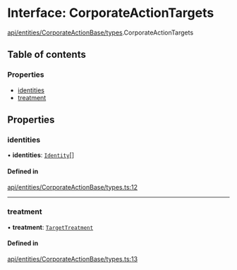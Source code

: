 # Interface: CorporateActionTargets

[api/entities/CorporateActionBase/types](../wiki/api.entities.CorporateActionBase.types).CorporateActionTargets

## Table of contents

### Properties

- [identities](../wiki/api.entities.CorporateActionBase.types.CorporateActionTargets#identities)
- [treatment](../wiki/api.entities.CorporateActionBase.types.CorporateActionTargets#treatment)

## Properties

### identities

• **identities**: [`Identity`](../wiki/api.entities.Identity.Identity)[]

#### Defined in

[api/entities/CorporateActionBase/types.ts:12](https://github.com/PolymeshAssociation/polymesh-sdk/blob/9a8715021/src/api/entities/CorporateActionBase/types.ts#L12)

___

### treatment

• **treatment**: [`TargetTreatment`](../wiki/api.entities.CorporateActionBase.types.TargetTreatment)

#### Defined in

[api/entities/CorporateActionBase/types.ts:13](https://github.com/PolymeshAssociation/polymesh-sdk/blob/9a8715021/src/api/entities/CorporateActionBase/types.ts#L13)
